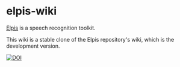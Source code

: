# elpis-wiki

[Elpis](https://github.com/CoEDL/elpis) is a speech recognition toolkit. 

This wiki is a stable clone of the Elpis repository's wiki, which is the development version.

[![DOI](https://zenodo.org/badge/DOI/10.5281/zenodo.3386190.svg)](https://doi.org/10.5281/zenodo.3386190)





